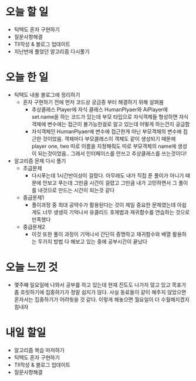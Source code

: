 # 오늘 할 일

- 틱택도 혼자 구현하기
- 질문사항해결
- TIl작성 & 블로그 업데이트
- 지난번에 풀었던 알고리즘 다시풀기

# 오늘 한 일

- 틱택도 내용 블로그에 정리하기
  - 혼자 구현하기 전에 먼저 코드상 궁금증 부터 해결하기 위해 살펴봄
    -  추상클래스 Player에 자식 클래스 HumanPlyaer와 AiPlayer에 set.name을 하는 코드가 있는데 부모 타입으로 자식객체들 형성하면 자식객체에 변수에는 접근이 불가능한걸로 알고 있는데 어떻게 하는건지 궁금함
      - 자식객체인 HumanPlyaer에 변수에 접근한게 아닌 부모객체의 변수에 접근한 것이었음. 객체마다 부모클래스이 객체도 같이 생성되기 때문에 player one, two 따로 이름을 지정해줘도 따로 부모객체의 name에 생성이 되는것이었음.. 그래서 인터페이스를 안쓰고 추상클래스를 쓰는것이다!
- 알고리즘 문제 다시 풀기
  - 초급문제
    - 다시푸는데 1시간반이상이 걸렸다. 아무래도 내가 직접 푼 풀이가 아니기 때문에 안보고 푸는데 그만큼 시간이 걸렸고 그만큼 내가 고민하면서 그 풀이를 내것으로 만드는 시간이 되는것 같다
  - 중급문제1
    - 풀이과정 중 최대 공약수가 활용된다는 것이 제일 중요한 문제였는데 아쉽게도 너무 생생히 기억나서 유클리드 호제법과 재귀함수를 연습하는 것으로 만족했다
  - 중급문제2
    - 이것 또한 풀이 과정이 기억나서 간단히 증명하고 재귀함수와 배열 활용하는 두가지 방법 다 해보고 있는 중에 공부시간이 끝났다

# 오늘 느낀 것

-  몇주째 일요일에 나와서 공부를 하고 있는데 현재 진도도 나가지 않고 있고 목표가 좀 흐릿하기에 집중하기가 정말 쉽지가 않다. 사실 동료들이 같이 해주지 않았으면 혼자서는 집중하기가 어려웟을 것 같다. 이렇게 해놓으면 월요일이 더 수월해지겠지 힘내자

  
  
  


# 내일 할일

- 알고리즘 복습 마저하기
- 틱택도 혼자 구현하기
- TIl작성 & 블로그 업데이트
- 질문사항해결
